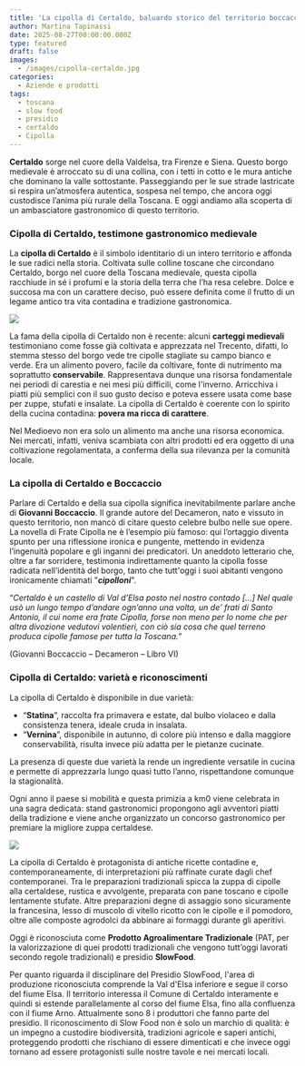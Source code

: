 ```yaml
---
title: 'La cipolla di Certaldo, baluardo storico del territorio boccaccesco'
author: Martina Tapinassi
date: 2025-08-27T00:00:00.000Z
type: featured
draft: false
images:
  - /images/cipolla-certaldo.jpg
categories:
  - Aziende e prodotti
tags:
  - toscana
  - slow food
  - presidio
  - certaldo
  - Cipolla
---
```


**Certaldo** sorge nel cuore della Valdelsa, tra Firenze e Siena. Questo borgo medievale è arroccato su di una collina, con i tetti in cotto e le mura antiche che dominano la valle sottostante. Passeggiando per le sue strade lastricate si respira un’atmosfera autentica, sospesa nel tempo, che ancora oggi custodisce l’anima più rurale della Toscana. E oggi andiamo alla scoperta di un ambasciatore gastronomico di questo territorio.

### Cipolla di Certaldo, testimone gastronomico medievale

La **cipolla di Certaldo** è il simbolo identitario di un intero territorio e affonda le sue radici nella storia. Coltivata sulle colline toscane che circondano Certaldo, borgo nel cuore della Toscana medievale, questa cipolla racchiude in sé i profumi e la storia della terra che l’ha resa celebre. Dolce e succosa ma con un carattere deciso, può essere definita come il frutto di un legame antico tra vita contadina e tradizione gastronomica.

![](/images/cipolla-certaldo-focus.jpg)

La fama della cipolla di Certaldo non è recente: alcuni **carteggi medievali** testimoniano come fosse già coltivata e apprezzata nel Trecento, difatti, lo stemma stesso del borgo vede tre cipolle stagliate su campo bianco e verde. Era un alimento povero, facile da coltivare, fonte di nutrimento ma soprattutto **conservabile**. Rappresentava dunque una risorsa fondamentale nei periodi di carestia e nei mesi più difficili, come l'inverno. Arricchiva i piatti più semplici con il suo gusto deciso e poteva essere usata come base per zuppe, stufati e insalate. La cipolla di Certaldo è coerente con lo spirito della cucina contadina: **povera ma ricca di carattere**.

Nel Medioevo non era solo un alimento ma anche una risorsa economica. Nei mercati, infatti, veniva scambiata con altri prodotti ed era oggetto di una coltivazione regolamentata, a conferma della sua rilevanza per la comunità locale.

### La cipolla di Certaldo e Boccaccio

Parlare di Certaldo e della sua cipolla significa inevitabilmente parlare anche di **Giovanni Boccaccio**. Il grande autore del Decameron, nato e vissuto in questo territorio, non mancò di citare questo celebre bulbo nelle sue opere. La novella di Frate Cipolla ne è l’esempio più famoso: qui l’ortaggio diventa spunto per una riflessione ironica e pungente, mettendo in evidenza l’ingenuità popolare e gli inganni dei predicatori. Un aneddoto letterario che, oltre a far sorridere, testimonia indirettamente quanto la cipolla fosse radicata nell’identità del borgo, tanto che tutt'oggi i suoi abitanti vengono ironicamente chiamati "***cipolloni***".

“*Certaldo è un castello di Val d’Elsa posto nel nostro contado \[…] Nel quale usò un lungo tempo d’andare ogn’anno una volta, un de’ frati di Santo Antonio, il cui nome era frate Cipolla, forse non meno per lo nome che per altra divozione vedutovi volentieri, con ciò sia cosa che quel terreno produca cipolle famose per tutta la Toscana.*”

(Giovanni Boccaccio – Decameron – Libro VI)

### Cipolla di Certaldo: varietà e riconoscimenti

La cipolla di Certaldo è disponibile in due varietà:

* “**Statina**”, raccolta fra primavera e estate, dal bulbo violaceo e dalla consistenza tenera, ideale cruda in insalata.
* “**Vernina**”, disponibile in autunno, di colore più intenso e dalla maggiore conservabilità, risulta invece più adatta per le pietanze cucinate.

La presenza di queste due varietà la rende un ingrediente versatile in cucina e permette di apprezzarla lungo quasi tutto l’anno, rispettandone comunque la stagionalità.

Ogni anno il paese si mobilità e questa primizia a km0 viene celebrata in una sagra dedicata: stand gastronomici propongono agli avventori piatti della tradizione e viene anche organizzato un concorso gastronomico per premiare la migliore zuppa certaldese.

![](/images/zuppa-cipolle-certaldo.jpg)

La cipolla di Certaldo è protagonista di antiche ricette contadine e, contemporaneamente, di interpretazioni più raffinate curate dagli chef contemporanei. Tra le preparazioni tradizionali spicca la zuppa di cipolle alla certaldese, rustica e avvolgente, preparata con pane toscano e cipolle lentamente stufate. Altre preparazioni degne di assaggio sono sicuramente la francesina, lesso di muscolo di vitello ricotto con le cipolle e il pomodoro, oltre alle composte agrodolci da abbinare ai formaggi durante gli aperitivi.

Oggi è riconosciuta come **Prodotto Agroalimentare Tradizionale** (PAT, per la valorizzazione di quei prodotti tradizionali che vengono tutt’oggi lavorati secondo regole tradizionali) e presidio **SlowFood**.

Per quanto riguarda il disciplinare del Presidio SlowFood, l'area di produzione riconosciuta comprende la Val d'Elsa inferiore e segue il corso del fiume Elsa. Il territorio interessa il Comune di Certaldo interamente e quindi si estende parallelamente al corso del fiume Elsa, fino alla confluenza con il fiume Arno. Attualmente sono 8 i produttori che fanno parte del presidio. Il riconoscimento di Slow Food non è solo un marchio di qualità: è un impegno a custodire biodiversità, tradizioni agricole e saperi antichi, proteggendo prodotti che rischiano di essere dimenticati e che invece oggi tornano ad essere protagonisti sulle nostre tavole e nei mercati locali.
